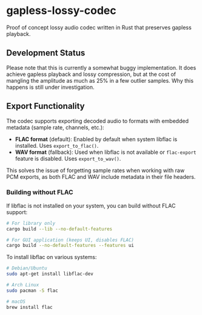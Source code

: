 # gapless-lossy-codec
Proof of concept lossy audio codec written in Rust that preserves gapless playback.

## Development Status
Please note that this is currently a somewhat buggy implementation. 
It does achieve gapless playback and lossy compression, 
but at the cost of mangling the amplitude as much as 25% in a few outlier samples. 
Why this happens is still under investigation.

## Export Functionality
The codec supports exporting decoded audio to formats with embedded metadata (sample rate, channels, etc.):
- **FLAC format** (default): Enabled by default when system libflac is installed. Uses `export_to_flac()`.
- **WAV format** (fallback): Used when libflac is not available or `flac-export` feature is disabled. Uses `export_to_wav()`.

This solves the issue of forgetting sample rates when working with raw PCM exports, as both FLAC and WAV include metadata in their file headers.

### Building without FLAC
If libflac is not installed on your system, you can build without FLAC support:
```bash
# For library only
cargo build --lib --no-default-features

# For GUI application (keeps UI, disables FLAC)
cargo build --no-default-features --features ui
```

To install libflac on various systems:
```bash
# Debian/Ubuntu
sudo apt-get install libflac-dev

# Arch Linux
sudo pacman -S flac

# macOS
brew install flac
```